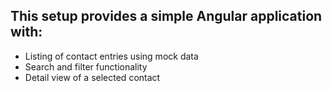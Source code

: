 ## This setup provides a simple Angular application with:
- Listing of contact entries using mock data
- Search and filter functionality
- Detail view of a selected contact
